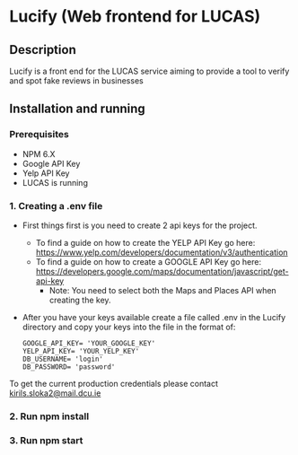 # Lucify (Web frontend for LUCAS)

## Description

Lucify is a front end for the LUCAS service aiming to provide a tool to verify and spot fake reviews in businesses

## Installation and running

### Prerequisites

* NPM 6.X
* Google API Key
* Yelp API Key
* LUCAS is running

### 1. Creating a .env file

* First things first is you need to create 2 api keys for the project.
  * To find a guide on how to create the YELP API Key go here: https://www.yelp.com/developers/documentation/v3/authentication
  * To find a guide on how to create a GOOGLE API Key go here: https://developers.google.com/maps/documentation/javascript/get-api-key
    * Note: You need to select both the Maps and Places API when creating the key.

* After you have your keys available create a file called .env in the Lucify directory and copy your keys into the file in the format of:
  ```
  GOOGLE_API_KEY= 'YOUR_GOOGLE_KEY' 
  YELP_API_KEY= 'YOUR_YELP_KEY'
  DB_USERNAME= 'login'
  DB_PASSWORD= 'password'
  ```
To get the current production credentials please contact kirils.sloka2@mail.dcu.ie

### 2. Run npm install

### 3. Run npm start

